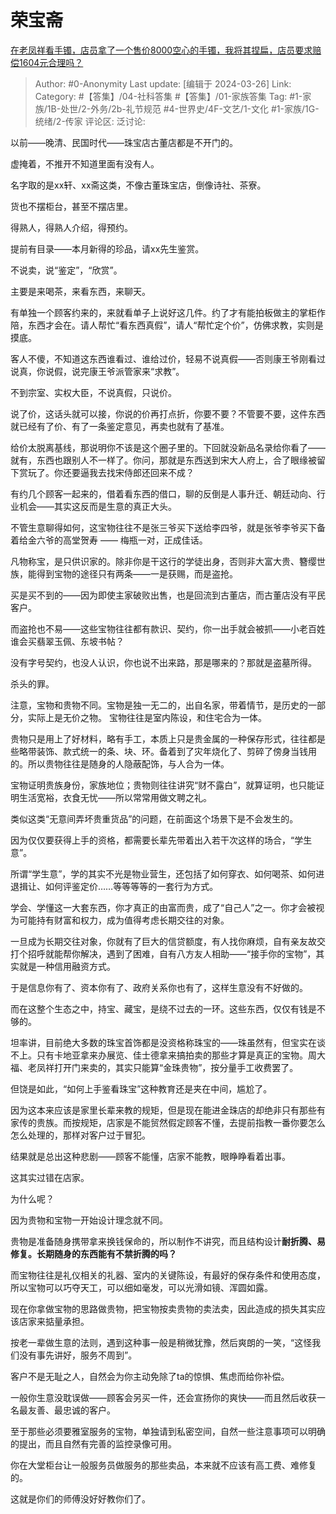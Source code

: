 # 荣宝斋
[在老凤祥看手镯，店员拿了一个售价8000空心的手镯，我将其捏扁，店员要求赔偿1604元合理吗？](https://www.zhihu.com/question/508579228/answer/3397423024)

> Author: #0-Anonymity
> Last update: [编辑于 2024-03-26]
> Link:
> Category: #【答集】/04-社科答集 #【答集】/01-家族答集 
> Tag: #1-家族/1B-处世/2-外务/2b-礼节规范 #4-世界史/4F-文艺/1-文化  #1-家族/1G-统绪/2-传家 
> 评论区:
> 泛讨论:


以前——晚清、民国时代——珠宝店古董店都是不开门的。

虚掩着，不推开不知道里面有没有人。

名字取的是xx轩、xx斋这类，不像古董珠宝店，倒像诗社、茶寮。

货也不摆柜台，甚至不摆店里。

得熟人，得熟人介绍，得预约。

提前有目录——本月新得的珍品，请xx先生鉴赏。

不说卖，说“鉴定”，“欣赏”。

主要是来喝茶，来看东西，来聊天。

有单独一个顾客约来的，来就看单子上说好这几件。约了才有能拍板做主的掌柜作陪，东西才会在。请人帮忙“看东西真假”，请人“帮忙定个价”，仿佛求教，实则是摸底。

客人不傻，不知道这东西谁看过、谁给过价，轻易不说真假——否则康王爷刚看过说真，你说假，说完康王爷派管家来“求教”。

不到宗室、实权大臣，不说真假，只说价。

说了价，这话头就可以接，你说的价再打点折，你要不要？不管要不要，这件东西就已经有了价、有了一条鉴定意见，再卖也就有了基准。

给价太脱离基线，那说明你不该是这个圈子里的。下回就没新品名录给你看了——就有，东西也跟别人不一样了。你问，那就是东西送到宋大人府上，合了眼缘被留下赏玩了。你还要逼我去找宋侍郎还回来不成？

有约几个顾客一起来的，借着看东西的借口，聊的反倒是人事升迁、朝廷动向、行业机会——其实这反而是生意的真正大头。

不管生意聊得如何，这宝物往往不是张三爷买下送给李四爷，就是张爷李爷买下备着给金六爷的高堂贺寿 —— 梅瓶一对，正成佳话。

凡物称宝，是只供识家的。除非你是干这行的学徒出身，否则非大富大贵、簪缨世族，能得到宝物的途径只有两条——一是获赐，而是盗抢。

买是买不到的——因为即使主家破败出售，也是回流到古董店，而古董店没有平民客户。

而盗抢也不易——这些宝物往往都有款识、契约，你一出手就会被抓——小老百姓谁会买翡翠玉佩、东坡书帖？

没有字号契约，也没人认识，你也说不出来路，那是哪来的？那就是盗墓所得。

杀头的罪。

注意，宝物和贵物不同。宝物是独一无二的，出自名家，带着情节，是历史的一部分，实际上是无价之物。 宝物往往是室内陈设，和住宅合为一体。

贵物只是用上了好材料，略有手工，本质上只是贵金属的一种保存形式，往往都是些略带装饰、款式统一的条、块、环。备着到了灾年烧化了、剪碎了傍身当钱用的。所以贵物往往是随身的人隐蔽配饰，与人合为一体。

宝物证明贵族身份，家族地位；贵物则往往讲究“财不露白”，就算证明，也只能证明生活宽裕，衣食无忧——所以常常用做文聘之礼。

类似这类“无意间弄坏贵重货品”的问题，在前面这个场景下是不会发生的。

因为仅仅要获得上手的资格，都需要长辈先带着出入若干次这样的场合，“学生意”。

所谓“学生意”，学的其实不光是物业营生，还包括了如何穿衣、如何喝茶、如何进退揖让、如何评鉴定价……等等等等的一套行为方式。

学会、学懂这一大套东西，你才真正的由富而贵，成了“自己人”之一。你才会被视为可能持有财富和权力，成为值得考虑长期交往的对象。

一旦成为长期交往对象，你就有了巨大的信贷额度，有人找你麻烦，自有亲友故交打个招呼就能帮你解决，遇到了困难，自有八方友人相助——“接手你的宝物”，其实就是一种信用融资方式。

于是信息你有了、资本你有了、政府关系你也有了，这样生意没有不好做的。

而在这整个生态之中，持宝、藏宝，是绕不过去的一环。这些东西，仅仅有钱是不够的。

坦率讲，目前绝大多数的珠宝首饰都是没资格称珠宝的——珠虽然有，但宝实在谈不上。只有卡地亚拿来办展览、佳士德拿来搞拍卖的那些才算是真正的宝物。周大福、老凤祥打开门来卖的，其实只能算“金珠贵物”，按分量手工收费罢了。

但饶是如此，“如何上手鉴看珠宝”这种教育还是夹在中间，尴尬了。

因为这本来应该是家里长辈来教的规矩，但是现在能进金珠店的却绝非只有那些有家传的贵族。而按规矩，店家是不能贸然假定顾客不懂，去提前指教一番你要怎么怎么处理的，那样对客户过于冒犯。

结果就是总出这种悲剧——顾客不能懂，店家不能教，眼睁睁看着出事。

这其实过错在店家。

为什么呢？

因为贵物和宝物一开始设计理念就不同。

贵物是准备随身携带拿来换钱保命的，所以制作不讲究，而且结构设计**耐折腾、易修复。长期随身的东西能有不禁折腾的吗？**

而宝物往往是礼仪相关的礼器、室内的关键陈设，有最好的保存条件和使用态度，所以宝物可以巧夺天工，可以细如毫发，可以光滑如镜、浑圆如露。

现在你拿做宝物的思路做贵物，把宝物按卖贵物的卖法卖，因此造成的损失其实应该店家来掂量承担。

按老一辈做生意的法则，遇到这种事一般是稍微犹豫，然后爽朗的一笑，“这怪我们没有事先讲好，服务不周到”。

客户不是无耻之人，自然会为你主动免除了ta的惊惧、焦虑而给你补偿。

一般你生意没耽误做——顾客会另买一件，还会宣扬你的爽快——而且然后收获一名最友善、最忠诚的客户。

至于那些必须要雅室服务的宝物，单独请到私密空间，自然一些注意事项可以明确的提出，而且自然有完善的监控录像可用。

你在大堂柜台让一般服务员做服务的那些卖品，本来就不应该有高工费、难修复的。

这就是你们的师傅没好好教你们了。
